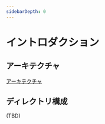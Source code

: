 ```yaml
---
sidebarDepth: 0
---
```


# イントロダクション

## アーキテクチャ

[アーキテクチャ](./plugin/architecture.md)

## ディレクトリ構成

(TBD)
